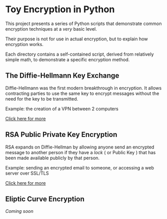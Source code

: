 # Toy Encryption in Python

This project presents a series of Python scripts that demonstrate common encryption techniques at a *very* basic level.

Their purpose is not for use in actual encryption, but to explain how encryption works.

Each directory contains a self-contained script, derived from relatively simple math, to demonstrate a specific encryption method.

## The Diffie-Hellmann Key Exchange

Diffie-Hellmann was the first modern breakthrough in encryption. It allows contracting parties to use the same key to encrypt 
messages without the need for the key to be transmitted.

Example: the creation of a VPN between 2 computers

[Click here for more](./diffie-hellmann)

## RSA Public Private Key Encryption

RSA expands on Diffie-Hellman by allowing anyone send an encrypted message to another person if they have a *lock* ( or Public Key )
that has been made available publicly by that person.

Example: sending an encrypted email to someone, or accessing a web server over SSL/TLS

[Click here for more](./rsa)

## Eliptic Curve Encryption

*Coming soon*
